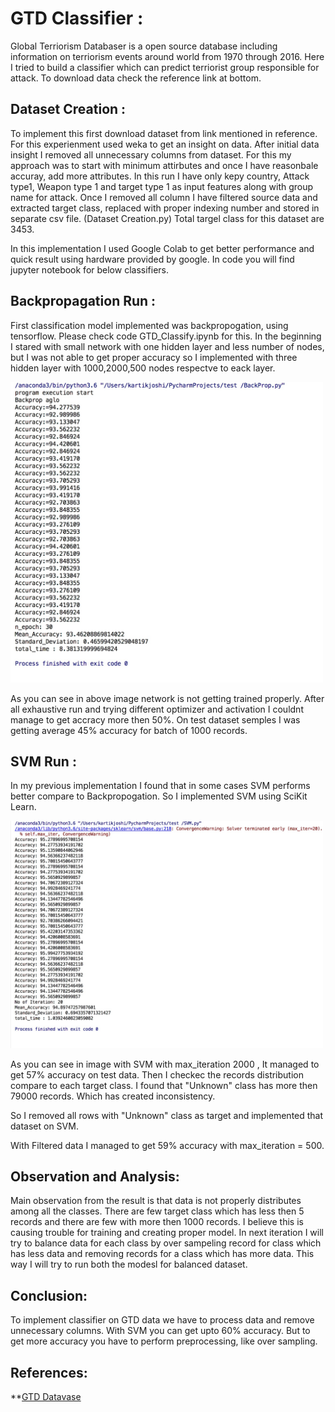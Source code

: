# GTD Classifier :

Global Terriorism Databaser is a open source database including information on terriorism events around world from 1970 through 2016. Here I tried to build a classifier which can predict terriorist group responsible for attack.  To download data check the reference link at bottom. 


## Dataset Creation :
To implement this first download dataset from link mentioned in  reference. For this experienment used weka to get an insight on data. After initial data insight I removed all unnecessary columns from dataset. For this my approach was to start with minimum attirbutes and once I have reasonbale accuray, add more attributes. In this run I have only kepy country, Attack type1, Weapon type 1 and  target type 1  as input features along with group name for attack. Once I removed all  column I have filtered source data and extracted target class, replaced with proper indexing number and stored in separate csv file. (Dataset Creation.py)  Total targel class for this dataset are 3453.



In this implementation I used Google Colab to get better performance and quick result using hardware provided by google. In code you will find jupyter notebook for below classifiers.

## Backpropagation Run :

First classification model implemented was backpropogation, using tensorflow. Please check code GTD_Classify.ipynb for this. In the beginning I stared with small network with one hidden layer and less number of nodes, but I was not able to get proper accuracy so I implemented with three hidden layer with 1000,2000,500 nodes respectve to eack layer. 

<img src="https://github.com/kartik-joshi/LVQ-SVM-Backpropagatin-Comparison/blob/master/Images/Backprop_Result.jpg" width="500">

As you can see in above image network is not getting trained properly. After all exhaustive run and trying different optimizer and activation I couldnt manage to get accracy more then 50%. On test dataset semples I was getting average 45% accuracy for batch of 1000 records. 


## SVM Run :
In my previous implementation I found that in some cases SVM performs better compare to Backpropogation. So I implemented SVM using SciKit Learn.

<img src="https://github.com/kartik-joshi/LVQ-SVM-Backpropagatin-Comparison/blob/master/Images/SVM_Result.jpg" width="500">

As you can see in image with SVM with max_iteration 2000 , It managed to get 57% accuracy on test data. 
Then I checkec the records distribution compare to each target class. I found that "Unknown" class has more then 79000 records. Which has created inconsistency. 

So I removed all rows with "Unknown" class as target and implemented that dataset on SVM. 

With Filtered data I managed to get 59% accuracy with max_iteration = 500.

## Observation and Analysis:
Main observation from the result is that data is not properly distributes among all the classes. There are few target class which has less then 5 records and there are few with more then 1000 records. I believe this is causing trouble for training and creating proper model. In next iteration I will try to balance data for each class by over sampeling record for class which has less data and removing records for a class which has more data. This way I will try to run both the modesl for balanced dataset.


## Conclusion:
To implement classifier on GTD data we have to process data and remove unnecessary columns. With SVM  you can get upto 60% accuracy. But to get more accuracy you have to perform preprocessing, like over sampling. 


## References:
**[GTD Datavase](http://www.start.umd.edu/gtd/)
